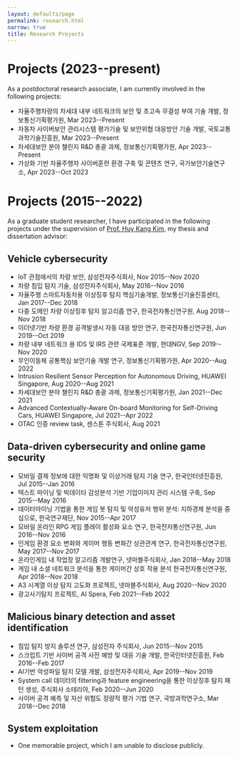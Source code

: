 ```yaml
---
layout: defaults/page
permalink: research.html
narrow: true
title: Research Projects
---
```


# Projects (2023--present)
As a postdoctoral research associate, I am currently involved in the following projects:

- 자율주행차량의 차세대 내부 네트워크의 보안 및 초고속 무결성 부여 기술 개발, 정보통신기획평가원, Mar 2023--Present
- 자동차 사이버보안 관리시스템 평가기술 및 보안위협 대응방안 기술 개발, 국토교통과학기술진흥원, Mar 2023--Present
- 차세대보안 분야 챌린지 R&D 총괄 과제, 정보통신기획평가원, Apr 2023--Present
- 가상화 기반 자율주행차 사이버훈련 환경 구축 및 콘텐츠 연구, 국가보안기술연구소, Apr 2023--Oct 2023

# Projects (2015--2022)
As a graduate student researcher, I have participated in the following projects under the supervision of [Prof. Huy Kang Kim](https://www.hksecurity.net/), my thesis and dissertation advisor:

## Vehicle cybersecurity
- IoT 관점에서의 차량 보안, 삼성전자주식회사, Nov 2015--Nov 2020
- 차량 침입 탐지 기술, 삼성전자주식회사, May 2016--Nov 2016
- 자율주행 스마트자동차용 이상징후 탐지 핵심기술개발, 정보통신기술진흥센터, Jan 2017--Dec 2018
- 다중 도메인 차량 이상징후 탐지 알고리즘 연구, 한국전자통신연구원, Aug 2018--Nov 2018
- 이더넷기반 차량 환경 공격발생시 자동 대응 방안 연구, 한국전자통신연구원, Jun 2019--Oct 2019
- 차량 내부 네트워크 용 IDS 및 IRS 관련 국제표준 개발, 현대NGV, Sep 2019--Nov 2020
- 무인이동체 공통핵심 보안기술 개발 연구, 정보통신기획평가원, Apr 2020--Aug 2022
- Intrusion Resilient Sensor Perception for Autonomous Driving, HUAWEI Singapore, Aug 2020--Aug 2021
- 차세대보안 분야 챌린지 R&D 총괄 과제, 정보통신기획평가원, Jan 2021--Dec 2021
- Advanced Contextually-Aware On-board Monitoring for Self-Driving Cars, HUAWEI Singapore, Jul 2021--Apr 2022
- OTAC 인증 review task, 센스톤 주식회사, Aug 2021

## Data-driven cybersecurity and online game security
- 모바일 결제 정보에 대한 익명화 및 이상거래 탐지 기술 연구, 한국인터넷진흥원, Jul 2015--Jan 2016
- 텍스트 마이닝 및 빅데이타 감성분석 기반 기업이미지 관리 시스템 구축, Sep 2015--May 2016
- 데이터마이닝 기법을 통한 게임 봇 탐지 및 악성유저 행위 분석: 지하경제 분석을 중심으로, 한국연구재단, Nov 2015--Apr 2017
- 모바일 온라인 RPG 게임 플레이 활성화 요소 연구, 한국전자통신연구원, Jun 2016--Nov 2016
- 인게임 환경 요소 변화와 게이머 행동 변화간 상관관계 연구, 한국전자통신연구원, May 2017--Nov 2017
- 온라인게임 내 작업장 알고리즘 개발연구, 넷마블주식회사, Jan 2018--May 2018
- 게임 내 소셜 네트워크 분석을 통한 게이머간 상호 작용 분석  한국전자통신연구원, Apr 2018--Nov 2018
- A3 시계열 이상 탐지 고도화 프로젝트, 넷마블주식회사, Aug 2020--Nov 2020
- 광고사기탐지 프로젝트, AI Spera, Feb 2021--Feb 2022

## Malicious binary detection and asset identification
- 침입 탐지 방지 솔루션 연구, 삼성전자 주식회사, Jun 2015--Nov 2015
- 스크립트 기반 사이버 공격 사전 예방 및 대응 기술 개발, 한국인터넷진흥원, Feb 2016--Feb 2017
- AI기반 악성파일 탐지 모델 개발, 삼성전자주식회사, Apr 2019--Nov 2019
- System call 데이터의 filtering과 feature engineering을 통한 이상징후 탐지 패턴 생성, 주식회사 소테리아, Feb 2020--Jun 2020
- 사이버 공격 예측 및 자산 위험도 정량적 평가 기법 연구, 국방과학연구소, Mar 2018--Dec 2018

## System exploitation
- One memorable project, which I am unable to disclose publicly.
